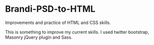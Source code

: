 # Brandi-PSD-to-HTML

Improvements and practice of HTML and CSS skills.

This is something to improve my current skills. I used twitter bootstrap, Masonry jQuery plugin and Sass.
